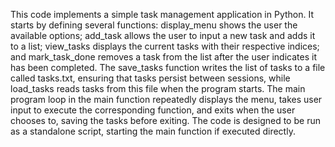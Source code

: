 This code implements a simple task management application in Python. It starts by defining several functions: display_menu shows the user the available options; add_task allows the user to input a new task and adds it to a list; view_tasks displays the current tasks with their respective indices; and mark_task_done removes a task from the list after the user indicates it has been completed. The save_tasks function writes the list of tasks to a file called tasks.txt, ensuring that tasks persist between sessions, while load_tasks reads tasks from this file when the program starts. The main program loop in the main function repeatedly displays the menu, takes user input to execute the corresponding function, and exits when the user chooses to, saving the tasks before exiting. The code is designed to be run as a standalone script, starting the main function if executed directly.
